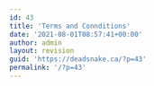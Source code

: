 ```yaml
---
id: 43
title: 'Terms and Connditions'
date: '2021-08-01T08:57:41+00:00'
author: admin
layout: revision
guid: 'https://deadsnake.ca/?p=43'
permalink: '/?p=43'
---
```


